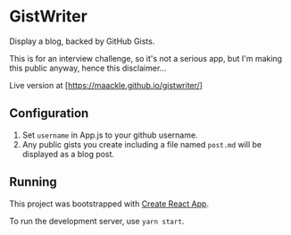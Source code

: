 
# GistWriter

Display a blog, backed by GitHub Gists.

This is for an interview challenge, so it's not a serious app, but I'm making this public anyway, hence this disclaimer...

Live version at [https://maackle.github.io/gistwriter/]

## Configuration

1. Set `username` in App.js to your github username.
2. Any public gists you create including a file named `post.md` will be displayed as a blog post.

## Running

This project was bootstrapped with [Create React App](https://github.com/facebookincubator/create-react-app).

To run the development server, use `yarn start`.
